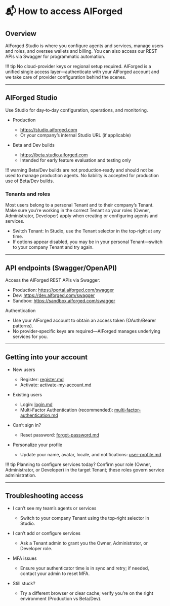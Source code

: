 # 📬 How to access AIForged

## Overview

AIForged Studio is where you configure agents and services, manage users and roles, and oversee wallets and billing. You can also access our REST APIs via Swagger for programmatic automation.

!!! tip
    No cloud-provider keys or regional setup required. AIForged is a unified single access layer—authenticate with your AIForged account and we take care of provider configuration behind the scenes.

---

## AIForged Studio

Use Studio for day‑to‑day configuration, operations, and monitoring.

- Production
    - https://studio.aiforged.com
    - Or your company’s internal Studio URL (if applicable)

- Beta and Dev builds
    - https://beta.studio.aiforged.com
    - Intended for early feature evaluation and testing only

!!! warning
    Beta/Dev builds are not production‑ready and should not be used to manage production agents. No liability is accepted for production use of Beta/Dev builds.

### Tenants and roles

Most users belong to a personal Tenant and to their company’s Tenant. Make sure you’re working in the correct Tenant so your roles (Owner, Administrator, Developer) apply when creating or configuring agents and services.

- Switch Tenant: In Studio, use the Tenant selector in the top‑right at any time.
- If options appear disabled, you may be in your personal Tenant—switch to your company Tenant and try again.

---

## API endpoints (Swagger/OpenAPI)

Access the AIForged REST APIs via Swagger:

- Production: https://portal.aiforged.com/swagger
- Dev: https://dev.aiforged.com/swagger
- Sandbox: https://sandbox.aiforged.com/swagger

Authentication
- Use your AIForged account to obtain an access token (OAuth/Bearer patterns).
- No provider‑specific keys are required—AIForged manages underlying services for you.

---

## Getting into your account

- New users
    - Register: [register.md](register.md)
    - Activate: [activate-my-account.md](activate-my-account.md)

- Existing users
    - Login: [login.md](login.md)
    - Multi‑Factor Authentication (recommended): [multi-factor-authentication.md](multi-factor-authentication.md)

- Can’t sign in?
    - Reset password: [forgot-password.md](forgot-password.md)

- Personalize your profile
    - Update your name, avatar, locale, and notifications: [user-profile.md](user-profile.md)

!!! tip
    Planning to configure services today? Confirm your role (Owner, Administrator, or Developer) in the target Tenant; these roles govern service administration.

---

## Troubleshooting access

- I can’t see my team’s agents or services
    - Switch to your company Tenant using the top‑right selector in Studio.

- I can’t add or configure services
    - Ask a Tenant admin to grant you the Owner, Administrator, or Developer role.

- MFA issues
    - Ensure your authenticator time is in sync and retry; if needed, contact your admin to reset MFA.

- Still stuck?
    - Try a different browser or clear cache; verify you’re on the right environment (Production vs Beta/Dev).
